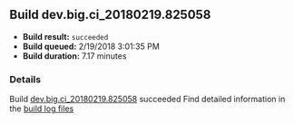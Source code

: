 ## Build dev.big.ci_20180219.825058
- **Build result:** `succeeded`
- **Build queued:** 2/19/2018 3:01:35 PM
- **Build duration:** 7.17 minutes
### Details
Build [dev.big.ci_20180219.825058](https://winappstudio.visualstudio.com/web/build.aspx?pcguid=a4ef43be-68ce-4195-a619-079b4d9834c2&builduri=vstfs%3a%2f%2f%2fBuild%2fBuild%2f25058) succeeded
Find detailed information in the [build log files](https://uwpctdiags.blob.core.windows.net/buildlogs/dev.big.ci_20180219.825058_logs.zip)
